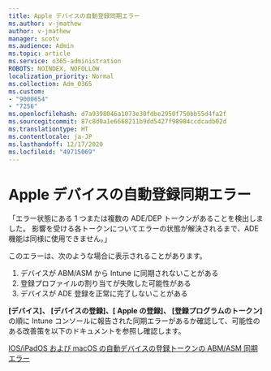```yaml
---
title: Apple デバイスの自動登録同期エラー
ms.author: v-jmathew
author: v-jmathew
manager: scotv
ms.audience: Admin
ms.topic: article
ms.service: o365-administration
ROBOTS: NOINDEX, NOFOLLOW
localization_priority: Normal
ms.collection: Adm_O365
ms.custom:
- "9000654"
- "7256"
ms.openlocfilehash: d7a9398046a1073e30fdbe2950f750bb55d4fa2f
ms.sourcegitcommit: 87c8d0a1e6668211b9dd5427f98984ccdcadb02d
ms.translationtype: HT
ms.contentlocale: ja-JP
ms.lasthandoff: 12/17/2020
ms.locfileid: "49715069"
---
```

# <a name="apple-automatic-device-enrollment-sync-errors"></a>Apple デバイスの自動登録同期エラー

「エラー状態にある 1 つまたは複数の ADE/DEP トークンがあることを検出しました。 影響を受ける各トークンについてエラーの状態が解決されるまで、ADE 機能は同様に使用できません。」

このエラーは、次のような場合に表示されることがあります。

1. デバイスが ABM/ASM から Intune に同期されないことがある
2. 登録プロファイルの割り当てが失敗した可能性がある
3. デバイスが ADE 登録を正常に完了しないことがある

**[デバイス]、 [デバイスの登録]、[ Apple の登録]、 [登録プログラムのトークン]** の順に Intune コンソールに報告された同期エラーがあるか確認して、可能性のある改善策を以下のドキュメントを参照し確認します。

[IOS/iPadOS および macOS の自動デバイスの登録トークンの ABM/ASM 同期エラー](https://docs.microsoft.com/mem/intune/enrollment/troubleshoot-ios-enrollment-errors#resolutions-when-syncing-tokens-between-intune-and-abmasm-for-automated-device-enrollment)
